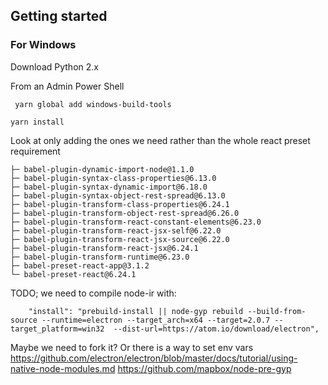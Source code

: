 ## Getting started

### For Windows

Download Python 2.x

From an Admin Power Shell

```
 yarn global add windows-build-tools
```

```
yarn install
```

Look at only adding the ones we need rather than the whole react preset requirement

```
├─ babel-plugin-dynamic-import-node@1.1.0
├─ babel-plugin-syntax-class-properties@6.13.0
├─ babel-plugin-syntax-dynamic-import@6.18.0
├─ babel-plugin-syntax-object-rest-spread@6.13.0
├─ babel-plugin-transform-class-properties@6.24.1
├─ babel-plugin-transform-object-rest-spread@6.26.0
├─ babel-plugin-transform-react-constant-elements@6.23.0
├─ babel-plugin-transform-react-jsx-self@6.22.0
├─ babel-plugin-transform-react-jsx-source@6.22.0
├─ babel-plugin-transform-react-jsx@6.24.1
├─ babel-plugin-transform-runtime@6.23.0
├─ babel-preset-react-app@3.1.2
└─ babel-preset-react@6.24.1
```

TODO; we need to compile node-ir with:

```
    "install": "prebuild-install || node-gyp rebuild --build-from-source --runtime=electron --target_arch=x64 --target=2.0.7 --target_platform=win32  --dist-url=https://atom.io/download/electron",
```

Maybe we need to fork it? Or there is a way to set env vars
https://github.com/electron/electron/blob/master/docs/tutorial/using-native-node-modules.md
https://github.com/mapbox/node-pre-gyp
